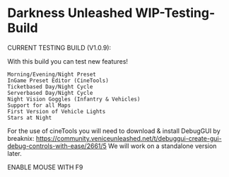 # Darkness Unleashed WIP-Testing-Build
CURRENT TESTING BUILD (V1.0.9):

With this build you can test new features!

    Morning/Evening/Night Preset
    InGame Preset Editor (CineTools)
    Ticketbased Day/Night Cycle
    Serverbased Day/Night Cycle
    Night Vision Goggles (Infantry & Vehicles)
    Support for all Maps
    First Version of Vehicle Lights
    Stars at Night

For the use of cineTools you will need to download & install DebugGUI by breaknix:
https://community.veniceunleashed.net/t/debuggui-create-gui-debug-controls-with-ease/2661/5
We will work on a standalone version later.

ENABLE MOUSE WITH F9




